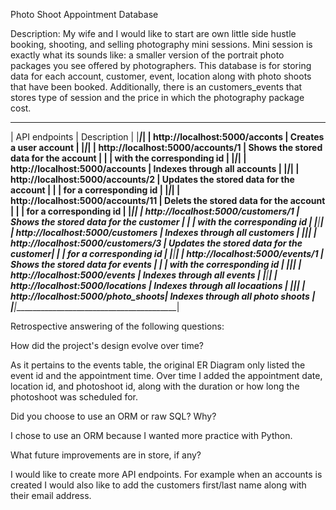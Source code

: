 Photo Shoot Appointment Database

Description:
My wife and I would like to start are own little side hustle booking, shooting, and selling photography mini sessions. Mini session is exactly what its sounds like: a smaller version of the portrait photo packages you see offered by photographers. This database is for storing data for each account, customer, event, location along with photo shoots that have been booked. Additionally, there is an customers_events that stores type of session and the price in which the photography package cost. 

_______________________________________________________________________________
|           API endpoints           |       Description                       |
|___________________________________|_________________________________________|
| http://localhost:5000/acconts     | Creates a user account                  |
|___________________________________|_________________________________________|
| http://localhost:5000/accounts/1  | Shows the stored data for the account   |
|                                   | with the corresponding id               |
|___________________________________|_________________________________________|
| http://localhost:5000/accounts    | Indexes through all accounts            |
|___________________________________|_________________________________________|
| http://localhost:5000/accounts/2  | Updates the stored data for the account |
|                                   | for a corresponding id                  |
|___________________________________|_________________________________________|
| http://localhost:5000/accounts/11 | Delets the stored data for the account  |
|                                   | for a corresponding id                  |
|___________________________________|_________________________________________|
| http://localhost:5000/customers/1 | Shows the stored data for the customer  |
|                                   | with the corresponding id               |
|___________________________________|_________________________________________|
| http://localhost:5000/customers   | Indexes through all customers           |
|___________________________________|_________________________________________|
| http://localhost:5000/customers/3 | Updates the stored data for the customer|
|                                   | for a corresponding id                  |
|___________________________________|_________________________________________|
| http://localhost:5000/events/1    | Shows the stored data for events        |
|                                   | with the corresponding id               |
|___________________________________|_________________________________________|
| http://localhost:5000/events      | Indexes through all events              |
|___________________________________|_________________________________________|
| http://localhost:5000/locations   | Indexes through all locaations          |
|___________________________________|_________________________________________|
| http://localhost:5000/photo_shoots| Indexes through all photo shoots        |
|___________________________________|_________________________________________|

Retrospective answering of the following questions:

How did the project's design evolve over time?

As it pertains to the events table, the original ER Diagram only listed the event id and the appointment time. Over time I added the appointment date, location id, and photoshoot id, along with the duration or how long the photoshoot was scheduled for. 

Did you choose to use an ORM or raw SQL? Why?

I chose to use an ORM because I wanted more practice with Python. 

What future improvements are in store, if any?

I would like to create more API endpoints. For example when an accounts is created I would also like to add the customers first/last name along with their email address. 